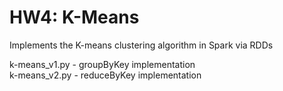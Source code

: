 # HW4: K-Means

Implements the K-means clustering algorithm in Spark via RDDs

k-means_v1.py - groupByKey implementation\
k-means_v2.py - reduceByKey implementation
